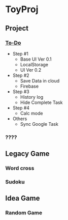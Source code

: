 # ToyProj
## Project
### [To-Do](ToDo/todo.html)
  * Step #1 
    * Base UI Ver 0.1 
    * LocalStorage 
    * UI Ver 0.2 
  * Step #2 
    * Save Data in cloud 
    * Firebase
  * Step #3
    * History log
    * Hide Complete Task
  * Step #4
    * Calc mode
  * Others
    * Sync Google Task
### ????
## Legacy Game
### Word cross
### Sudoku
## Idea Game
### Random Game
### 
## 